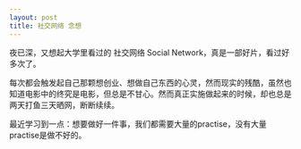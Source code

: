 ```yaml
---
layout: post
title: 社交网络 念想
---
```


夜已深，又想起大学里看过的 社交网络 Social Network，真是一部好片，看过好多次了。

每次都会触发起自己那颗想创业、想做自己东西的心灵，然而现实的残酷，虽然也知道电影中的终究是电影，但总是不甘心。然而真正实施做起来的时候，却也总是两天打鱼三天晒网，断断续续。

最近学习到一点：想要做好一件事，我们都需要大量的practise，没有大量practise是做不好的。
